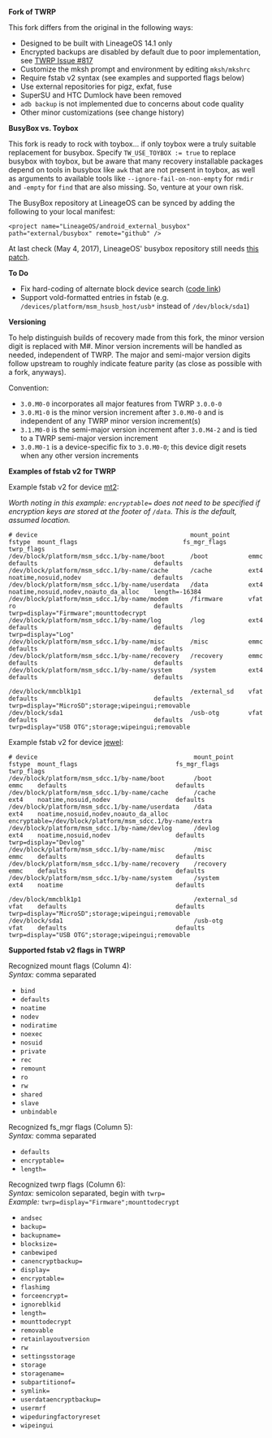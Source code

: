 **Fork of TWRP**

This fork differs from the original in the following ways:

*   Designed to be built with LineageOS 14.1 only
*   Encrypted backups are disabled by default due to poor implementation, see [TWRP Issue \#817](https://github.com/TeamWin/Team-Win-Recovery-Project/issues/817)
*   Customize the mksh prompt and environment by editing `mksh/mkshrc`
*   Require fstab v2 syntax (see examples and supported flags below)
*   Use external repositories for pigz, exfat, fuse
*   SuperSU and HTC Dumlock have been removed
*   `adb backup` is not implemented due to concerns about code quality
*   Other minor customizations (see change history)

**BusyBox vs. Toybox**

This fork is ready to rock with toybox... if only toybox were a truly suitable replacement for busybox. Specify `TW_USE_TOYBOX := true` to replace busybox with toybox, but be aware that many recovery installable packages depend on tools in busybox like `awk` that are not present in toybox, as well as arguments to available tools like `--ignore-fail-on-non-empty` for `rmdir` and `-empty` for `find` that are also missing. So, venture at your own risk.

The BusyBox repository at LineageOS can be synced by adding the following to your local manifest:

    <project name="LineageOS/android_external_busybox" path="external/busybox" remote="github" />

At last check (May 4, 2017), LineageOS' busybox repository still needs [this patch](https://github.com/mdmower/android_external_busybox/commit/133e2524ba1db1231c4a3dfcf8c13427c778d7ab).

**To Do**

*   Fix hard-coding of alternate block device search ([code link](https://github.com/mdmower/twrp/blob/f37aff92a89e06c6a7a7e63056aec1e9ba7fdcf1/partition.cpp#L2707-L2715))
*   Support vold-formatted entries in fstab (e.g. `/devices/platform/msm_hsusb_host/usb*` instead of `/dev/block/sda1`)

**Versioning**

To help distinguish builds of recovery made from this fork, the minor version digit is replaced with M#. Minor version increments will be handled as needed, independent of TWRP. The major and semi-major version digits follow upstream to roughly indicate feature parity (as close as possible with a fork, anyways).

Convention:

* `3.0.M0-0` incorporates all major features from TWRP `3.0.0-0`
* `3.0.M1-0` is the minor version increment after `3.0.M0-0` and is independent of any TWRP minor version increment(s)
* `3.1.M0-0` is the semi-major version increment after `3.0.M4-2` and is tied to a TWRP semi-major version increment
* `3.0.M0-1` is a device-specific fix to `3.0.M0-0`; this device digit resets when any other version increments

**Examples of fstab v2 for TWRP**

Example fstab v2 for device [mt2](https://github.com/mdmower/android_device_huawei_mt2):  

_Worth noting in this example: `encryptable=` does not need to be specified if encryption keys are stored at the footer of `/data`. This is the default, assumed location._

    # device                                          mount_point     fstype  mount_flags                             fs_mgr_flags   twrp_flags
    /dev/block/platform/msm_sdcc.1/by-name/boot       /boot           emmc    defaults                                defaults
    /dev/block/platform/msm_sdcc.1/by-name/cache      /cache          ext4    noatime,nosuid,nodev                    defaults
    /dev/block/platform/msm_sdcc.1/by-name/userdata   /data           ext4    noatime,nosuid,nodev,noauto_da_alloc    length=-16384
    /dev/block/platform/msm_sdcc.1/by-name/modem      /firmware       vfat    ro                                      defaults       twrp=display="Firmware";mounttodecrypt
    /dev/block/platform/msm_sdcc.1/by-name/log        /log            ext4    defaults                                defaults       twrp=display="Log"
    /dev/block/platform/msm_sdcc.1/by-name/misc       /misc           emmc    defaults                                defaults
    /dev/block/platform/msm_sdcc.1/by-name/recovery   /recovery       emmc    defaults                                defaults
    /dev/block/platform/msm_sdcc.1/by-name/system     /system         ext4    defaults                                defaults

    /dev/block/mmcblk1p1                              /external_sd    vfat    defaults                                defaults       twrp=display="MicroSD";storage;wipeingui;removable
    /dev/block/sda1                                   /usb-otg        vfat    defaults                                defaults       twrp=display="USB OTG";storage;wipeingui;removable

Example fstab v2 for device [jewel](https://github.com/mdmower/twrp-htc-jewel):  

    # device                                           mount_point     fstype  mount_flags                           fs_mgr_flags                                              twrp_flags
    /dev/block/platform/msm_sdcc.1/by-name/boot        /boot           emmc    defaults                              defaults
    /dev/block/platform/msm_sdcc.1/by-name/cache       /cache          ext4    noatime,nosuid,nodev                  defaults
    /dev/block/platform/msm_sdcc.1/by-name/userdata    /data           ext4    noatime,nosuid,nodev,noauto_da_alloc  encryptable=/dev/block/platform/msm_sdcc.1/by-name/extra
    /dev/block/platform/msm_sdcc.1/by-name/devlog      /devlog         ext4    noatime,nosuid,nodev                  defaults                                                  twrp=display="Devlog"
    /dev/block/platform/msm_sdcc.1/by-name/misc        /misc           emmc    defaults                              defaults
    /dev/block/platform/msm_sdcc.1/by-name/recovery    /recovery       emmc    defaults                              defaults
    /dev/block/platform/msm_sdcc.1/by-name/system      /system         ext4    noatime                               defaults

    /dev/block/mmcblk1p1                               /external_sd    vfat    defaults                              defaults                                                  twrp=display="MicroSD";storage;wipeingui;removable
    /dev/block/sda1                                    /usb-otg        vfat    defaults                              defaults                                                  twrp=display="USB OTG";storage;wipeingui;removable

**Supported fstab v2 flags in TWRP**

Recognized mount flags (Column 4):  
_Syntax:_ comma separated

* `bind`
* `defaults`
* `noatime`
* `nodev`
* `nodiratime`
* `noexec`
* `nosuid`
* `private`
* `rec`
* `remount`
* `ro`
* `rw`
* `shared`
* `slave`
* `unbindable`

Recognized fs\_mgr flags (Column 5):  
_Syntax:_ comma separated

* `defaults`
* `encryptable=`
* `length=`

Recognized twrp flags (Column 6):  
_Syntax:_ semicolon separated, begin with `twrp=`  
_Example:_ `twrp=display="Firmware";mounttodecrypt`

* `andsec`
* `backup=`
* `backupname=`
* `blocksize=`
* `canbewiped`
* `canencryptbackup=`
* `display=`
* `encryptable=`
* `flashimg`
* `forceencrypt=`
* `ignoreblkid`
* `length=`
* `mounttodecrypt`
* `removable`
* `retainlayoutversion`
* `rw`
* `settingsstorage`
* `storage`
* `storagename=`
* `subpartitionof=`
* `symlink=`
* `userdataencryptbackup=`
* `usermrf`
* `wipeduringfactoryreset`
* `wipeingui`
